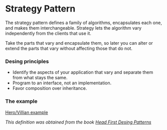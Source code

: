 # Strategy Pattern

The strategy pattern defines a family of algorithms, encapsulates each one,
and makes them interchangeable. Strategy lets the algorithm vary independently
from the clients that use it.
 
Take the parts that vary and encapsulate them, so later you can alter or extend the parts
that vary without affecting those that do not.

### Desing principles
* Identify the aspects of your application that vary and separate them from what stays the same.
* Program to an interface, not an implementation.
* Favor composition over inheritance.


### The example

[Hero/Villian example](example-strategy-pattern.png)

*This definition was obtained from the book [Head First Desing Patterns](https://www.amazon.com/-/es/Eric-Freeman/dp/0596007124)*